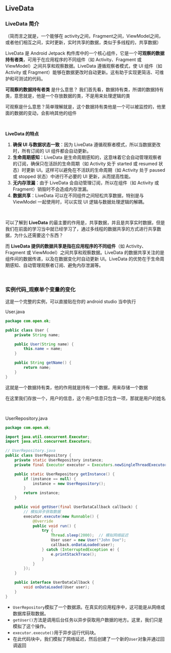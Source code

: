 ## LiveData



### LiveData 简介

（简而言之就是，一个能够在 activity之间，Fragment之间，ViewModel之间，或者他们相互之间，实时更新，实时共享的数据，类似于多线程的，共享数据）

LiveData 是 Android Jetpack 构件库中的一个核心组件，它是一个**可观察的数据持有者类**，可用于在应用程序的不同组件（如 Activity、Fragment 或 ViewModel）之间共享和观察数据。LiveData 遵循观察者模式，使 UI 组件（如 Activity 或 Fragment）能够在数据更改时自动更新。这有助于实现更简洁、可维护和可测试的代码。



**可观察的数据持有者类** 是什么意思？
我们首先看，数据持有类，所谓的数据持有类，意思就是，他是一个存放数据的类，不是用来处理逻辑的类						

可观察是什么意思？简单理解就是，这个数据持有类他是一个可以被监控的，他里面的数据的变动，会影响其他的组件						

​					

**LiveData 的特点**

1. **确保 UI 与数据状态一致**：因为 LiveData 遵循观察者模式，所以当数据更改时，所有订阅的 UI 组件都会自动更新。
2. **生命周期感知**：LiveData 是生命周期感知的，这意味着它会自动管理观察者的订阅，确保只在活跃的生命周期（如 Activity 处于 started 或 resumed 状态）时更新 UI。这样可以避免在不活跃的生命周期（如 Activity 处于 paused 或 stopped 状态）中进行不必要的 UI 更新，从而提高性能。
3. **无内存泄漏**：由于 LiveData 会自动管理订阅，所以在组件（如 Activity 或 Fragment）销毁时不会造成内存泄漏。
4. **数据共享**：LiveData 可以在不同组件之间轻松共享数据，特别是与 ViewModel 一起使用时，可以实现 UI 逻辑与数据处理逻辑的解耦。

​			

可以了解到 **LiveData** 的最主要的作用是，共享数据，并且是共享实时数据，但是我们在前面的学习当中就已经学习了，通过多线程的数据共享的方式进行共享数据，为什么还需要这个东西？				

而 **LiveData 提供的数据共享是指在应用程序的不同组件**（如 Activity、Fragment 或 ViewModel）之间共享和观察数据。LiveData 的数据共享关注的是组件间的数据传递，以及在数据变化时自动更新 UI。LiveData 的优势在于生命周期感知、自动管理观察者订阅、避免内存泄漏等。

​					



### 实例代码_观察单个变量的变化

这是一个完整的实例，可以直接贴在你的 android studio 当中执行

User.java

```java
package com.open.ok;

public class User {
    private String name;

    public User(String name) {
        this.name = name;
    }

    public String getName() {
        return name;
    }
}
```

这就是一个数据持有类，他的作用就是持有一个数据，用来存储一个数据

在这里我们存放一个，用户的信息，这个用户信息只包含一项，那就是用户的姓名			

​			

UserRepository.java	

```java
package com.open.ok;

import java.util.concurrent.Executor;
import java.util.concurrent.Executors;

// UserRepository.java
public class UserRepository {
    private static UserRepository instance;
    private final Executor executor = Executors.newSingleThreadExecutor(); // 模拟后台线程

    public static UserRepository getInstance() {
        if (instance == null) {
            instance = new UserRepository();
        }
        return instance;
    }

    public void getUser(final UserDataCallback callback) {
        // 模拟异步获取数据
        executor.execute(new Runnable() {
            @Override
            public void run() {
                try {
                    Thread.sleep(2000);  // 模拟网络延迟
                    User user = new User("John Doe");
                    callback.onDataLoaded(user);
                } catch (InterruptedException e) {
                    e.printStackTrace();
                }
            }
        });
    }

    public interface UserDataCallback {
        void onDataLoaded(User user);
    }
}
```

- `UserRepository`模拟了一个数据源。在真实的应用程序中，这可能是从网络或数据库获取数据。
- `getUser()`方法是调用后台任务以异步获取用户数据的地方。这里，我们只是模拟了这个操作。
- `executor.execute()`用于异步运行代码块。
- 在此代码块中，我们模拟了网络延迟，然后创建了一个新的`User`对象并通过回调返回











​			

